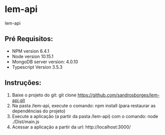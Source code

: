 # lem-api
lem-api

## Pré Requisitos:

- NPM version 6.4.1
- Node version 10.15.1
- MongoDB server version: 4.0.10
- Typescript Version 3.5.3

## Instruções:

1. Baixe o projeto do git: git clone https://github.com/sandrosborges/lem-api.git
2. Na pasta /lem-api, execute o comando: npm install (para restaurar as dependências do projeto)
3. Execute a aplicação (a partir da pasta /lem-api) com o comando: node ./Dist/main.js
4. Acessar a aplicação a partir da url:  http://localhost:3000/

